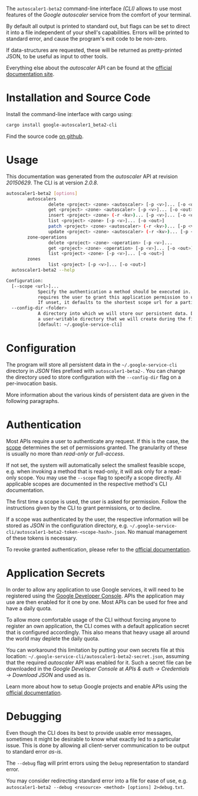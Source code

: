 <!---
DO NOT EDIT !
This file was generated automatically from 'src/mako/cli/README.md.mako'
DO NOT EDIT !
-->
The `autoscaler1-beta2` command-line interface *(CLI)* allows to use most features of the *Google autoscaler* service from the comfort of your terminal.

By default all output is printed to standard out, but flags can be set to direct it into a file independent of your shell's
capabilities. Errors will be printed to standard error, and cause the program's exit code to be non-zero.

If data-structures are requested, these will be returned as pretty-printed JSON, to be useful as input to other tools.

Everything else about the *autoscaler* API can be found at the
[official documentation site](http://developers.google.com/compute/docs/autoscaler).

# Installation and Source Code

Install the command-line interface with cargo using:

```bash
cargo install google-autoscaler1_beta2-cli
```

Find the source code [on github](https://github.com/Byron/google-apis-rs/tree/main/gen/autoscaler1_beta2-cli).

# Usage

This documentation was generated from the *autoscaler* API at revision *20150629*. The CLI is at version *2.0.8*.

```bash
autoscaler1-beta2 [options]
        autoscalers
                delete <project> <zone> <autoscaler> [-p <v>]... [-o <out>]
                get <project> <zone> <autoscaler> [-p <v>]... [-o <out>]
                insert <project> <zone> (-r <kv>)... [-p <v>]... [-o <out>]
                list <project> <zone> [-p <v>]... [-o <out>]
                patch <project> <zone> <autoscaler> (-r <kv>)... [-p <v>]... [-o <out>]
                update <project> <zone> <autoscaler> (-r <kv>)... [-p <v>]... [-o <out>]
        zone-operations
                delete <project> <zone> <operation> [-p <v>]...
                get <project> <zone> <operation> [-p <v>]... [-o <out>]
                list <project> <zone> [-p <v>]... [-o <out>]
        zones
                list <project> [-p <v>]... [-o <out>]
  autoscaler1-beta2 --help

Configuration:
  [--scope <url>]...
            Specify the authentication a method should be executed in. Each scope
            requires the user to grant this application permission to use it.
            If unset, it defaults to the shortest scope url for a particular method.
  --config-dir <folder>
            A directory into which we will store our persistent data. Defaults to
            a user-writable directory that we will create during the first invocation.
            [default: ~/.google-service-cli]

```

# Configuration

The program will store all persistent data in the `~/.google-service-cli` directory in *JSON* files prefixed with `autoscaler1-beta2-`.  You can change the directory used to store configuration with the `--config-dir` flag on a per-invocation basis.

More information about the various kinds of persistent data are given in the following paragraphs.

# Authentication

Most APIs require a user to authenticate any request. If this is the case, the [scope][scopes] determines the 
set of permissions granted. The granularity of these is usually no more than *read-only* or *full-access*.

If not set, the system will automatically select the smallest feasible scope, e.g. when invoking a
method that is read-only, it will ask only for a read-only scope. 
You may use the `--scope` flag to specify a scope directly. 
All applicable scopes are documented in the respective method's CLI documentation.

The first time a scope is used, the user is asked for permission. Follow the instructions given 
by the CLI to grant permissions, or to decline.

If a scope was authenticated by the user, the respective information will be stored as *JSON* in the configuration
directory, e.g. `~/.google-service-cli/autoscaler1-beta2-token-<scope-hash>.json`. No manual management of these tokens
is necessary.

To revoke granted authentication, please refer to the [official documentation][revoke-access].

# Application Secrets

In order to allow any application to use Google services, it will need to be registered using the 
[Google Developer Console][google-dev-console]. APIs the application may use are then enabled for it
one by one. Most APIs can be used for free and have a daily quota.

To allow more comfortable usage of the CLI without forcing anyone to register an own application, the CLI
comes with a default application secret that is configured accordingly. This also means that heavy usage
all around the world may deplete the daily quota.

You can workaround this limitation by putting your own secrets file at this location: 
`~/.google-service-cli/autoscaler1-beta2-secret.json`, assuming that the required *autoscaler* API 
was enabled for it. Such a secret file can be downloaded in the *Google Developer Console* at 
*APIs & auth -> Credentials -> Download JSON* and used as is.

Learn more about how to setup Google projects and enable APIs using the [official documentation][google-project-new].


# Debugging

Even though the CLI does its best to provide usable error messages, sometimes it might be desirable to know
what exactly led to a particular issue. This is done by allowing all client-server communication to be 
output to standard error *as-is*.

The `--debug` flag will print errors using the `Debug` representation to standard error.

You may consider redirecting standard error into a file for ease of use, e.g. `autoscaler1-beta2 --debug <resource> <method> [options] 2>debug.txt`.


[scopes]: https://developers.google.com/+/api/oauth#scopes
[revoke-access]: http://webapps.stackexchange.com/a/30849
[google-dev-console]: https://console.developers.google.com/
[google-project-new]: https://developers.google.com/console/help/new/